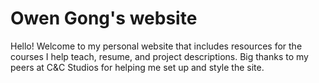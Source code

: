 # Owen Gong's website
Hello! Welcome to my personal website that includes resources for the courses I help teach, resume, and project descriptions. Big thanks to my peers at C&C Studios for helping me set up and style the site.
